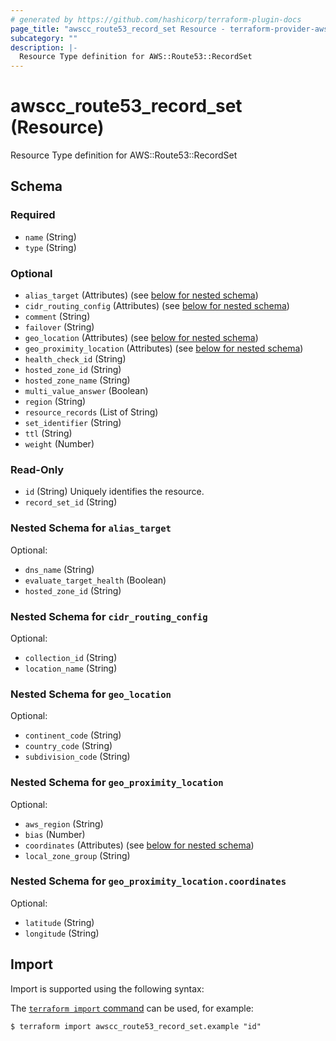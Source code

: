 ```yaml
---
# generated by https://github.com/hashicorp/terraform-plugin-docs
page_title: "awscc_route53_record_set Resource - terraform-provider-awscc"
subcategory: ""
description: |-
  Resource Type definition for AWS::Route53::RecordSet
---
```


# awscc_route53_record_set (Resource)

Resource Type definition for AWS::Route53::RecordSet



<!-- schema generated by tfplugindocs -->
## Schema

### Required

- `name` (String)
- `type` (String)

### Optional

- `alias_target` (Attributes) (see [below for nested schema](#nestedatt--alias_target))
- `cidr_routing_config` (Attributes) (see [below for nested schema](#nestedatt--cidr_routing_config))
- `comment` (String)
- `failover` (String)
- `geo_location` (Attributes) (see [below for nested schema](#nestedatt--geo_location))
- `geo_proximity_location` (Attributes) (see [below for nested schema](#nestedatt--geo_proximity_location))
- `health_check_id` (String)
- `hosted_zone_id` (String)
- `hosted_zone_name` (String)
- `multi_value_answer` (Boolean)
- `region` (String)
- `resource_records` (List of String)
- `set_identifier` (String)
- `ttl` (String)
- `weight` (Number)

### Read-Only

- `id` (String) Uniquely identifies the resource.
- `record_set_id` (String)

<a id="nestedatt--alias_target"></a>
### Nested Schema for `alias_target`

Optional:

- `dns_name` (String)
- `evaluate_target_health` (Boolean)
- `hosted_zone_id` (String)


<a id="nestedatt--cidr_routing_config"></a>
### Nested Schema for `cidr_routing_config`

Optional:

- `collection_id` (String)
- `location_name` (String)


<a id="nestedatt--geo_location"></a>
### Nested Schema for `geo_location`

Optional:

- `continent_code` (String)
- `country_code` (String)
- `subdivision_code` (String)


<a id="nestedatt--geo_proximity_location"></a>
### Nested Schema for `geo_proximity_location`

Optional:

- `aws_region` (String)
- `bias` (Number)
- `coordinates` (Attributes) (see [below for nested schema](#nestedatt--geo_proximity_location--coordinates))
- `local_zone_group` (String)

<a id="nestedatt--geo_proximity_location--coordinates"></a>
### Nested Schema for `geo_proximity_location.coordinates`

Optional:

- `latitude` (String)
- `longitude` (String)

## Import

Import is supported using the following syntax:

The [`terraform import` command](https://developer.hashicorp.com/terraform/cli/commands/import) can be used, for example:

```shell
$ terraform import awscc_route53_record_set.example "id"
```
